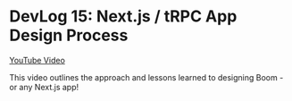 # DevLog 15: Next.js / tRPC App Design Process

[YouTube Video](https://youtu.be/)

This video outlines the approach and lessons learned to designing Boom - or any Next.js app!
